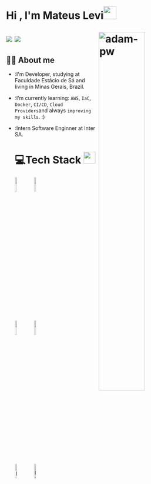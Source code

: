 
<h1 align="left">Hi , I'm Mateus Levi<img src="https://media.giphy.com/media/hvRJCLFzcasrR4ia7z/giphy.gif" width="35"/>
  
  <p><img align="right" height="50%" src="https://github.com/Adam-pw/Adam-pw/blob/main/animation_500_kxa883sd.gif" alt="adam-pw" /></p>
  
<p align="left">
  <a href="https://www.linkedin.com/in/mateus-levir-souza-pereira/"><img src="https://img.shields.io/badge/-LinkedIn-blue?style=flat&logo=Linkedin&logoColor=white"/></a>
  <img src="https://img.shields.io/badge/-Gmail-c14438?style=flat&logo=Gmail&logoColor=white(mailto:mateuslevisouzapereira@gmail.com)"/>
  </p>
  
  ## :sassy_man:  About me
- :I'm Developer, studying at Faculdade Estácio de Sá and living in Minas Gerais, Brazil.
- :I’m currently learning: `AWS`, `IaC`, `Docker`, `CI/CD`, `Cloud Providers`and always `improving my skills`. :)
- :Intern Software Enginner at Inter SA.  
  
  # 💻Tech Stack <img src = "https://media2.giphy.com/media/QssGEmpkyEOhBCb7e1/giphy.gif?cid=ecf05e47a0n3gi1bfqntqmob8g9aid1oyj2wr3ds3mg700bl&rid=giphy.gif" width = 32px> 
  
  <p>
    <code><img width="10%" src="https://www.vectorlogo.zone/logos/amazon_aws/amazon_aws-ar21.svg"></code>
    <code><img width="10%" src="https://www.vectorlogo.zone/logos/git-scm/git-scm-ar21.svg"></code>
    <br>
    <code><img width="10%" src="https://www.vectorlogo.zone/logos/mysql/mysql-ar21.svg"></code>
    <code><img width="10%" src="https://www.vectorlogo.zone/logos/java/java-ar21.svg"></code>
    <br>
    <img width="10%" alt="Python" src="https://img.shields.io/badge/Python%20-%2314354C.svg?logo=python&logoColor=white">
    <code><img width="10%" alt="Docker" src="https://img.shields.io/badge/Docker-2CA5E0?style=for-the-badge&logo=docker&logoColor=white"></code>
  </p>
  
  
